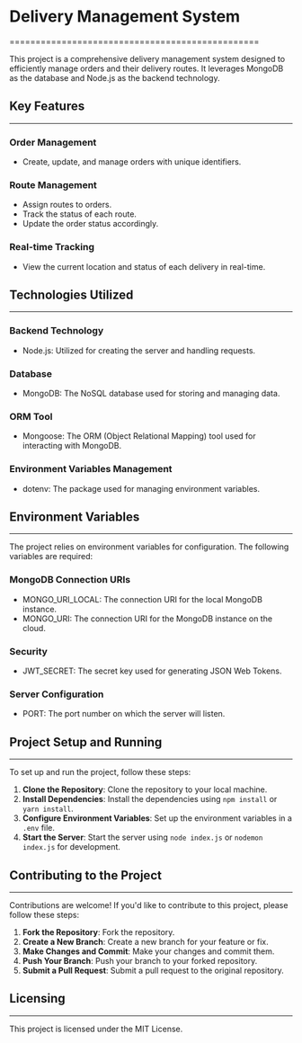 # Delivery Management System
================================================

This project is a comprehensive delivery management system designed to efficiently manage orders and their delivery routes. It leverages MongoDB as the database and Node.js as the backend technology.

## Key Features
----------------

### Order Management

* Create, update, and manage orders with unique identifiers.

### Route Management

* Assign routes to orders.
* Track the status of each route.
* Update the order status accordingly.

### Real-time Tracking

* View the current location and status of each delivery in real-time.

## Technologies Utilized
-------------------------

### Backend Technology

* Node.js: Utilized for creating the server and handling requests.

### Database

* MongoDB: The NoSQL database used for storing and managing data.

### ORM Tool

* Mongoose: The ORM (Object Relational Mapping) tool used for interacting with MongoDB.

### Environment Variables Management

* dotenv: The package used for managing environment variables.

## Environment Variables
-------------------------

The project relies on environment variables for configuration. The following variables are required:

### MongoDB Connection URIs

* MONGO_URI_LOCAL: The connection URI for the local MongoDB instance.
* MONGO_URI: The connection URI for the MongoDB instance on the cloud.

### Security

* JWT_SECRET: The secret key used for generating JSON Web Tokens.

### Server Configuration

* PORT: The port number on which the server will listen.

## Project Setup and Running
-----------------------------

To set up and run the project, follow these steps:

1. **Clone the Repository**: Clone the repository to your local machine.
2. **Install Dependencies**: Install the dependencies using `npm install` or `yarn install`.
3. **Configure Environment Variables**: Set up the environment variables in a `.env` file.
4. **Start the Server**: Start the server using `node index.js` or `nodemon index.js` for development.

## Contributing to the Project
-----------------------------

Contributions are welcome! If you'd like to contribute to this project, please follow these steps:

1. **Fork the Repository**: Fork the repository.
2. **Create a New Branch**: Create a new branch for your feature or fix.
3. **Make Changes and Commit**: Make your changes and commit them.
4. **Push Your Branch**: Push your branch to your forked repository.
5. **Submit a Pull Request**: Submit a pull request to the original repository.

## Licensing
------------

This project is licensed under the MIT License.
